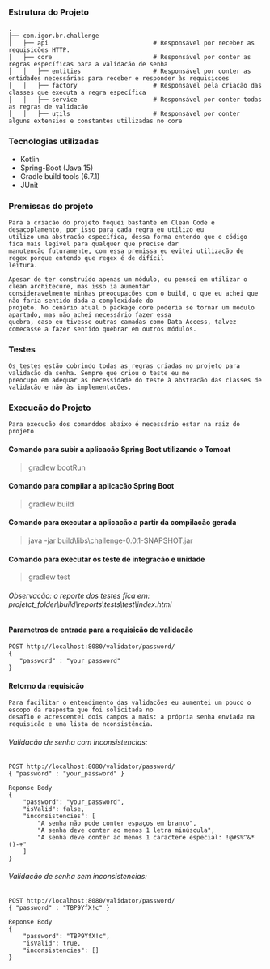 ### Estrutura do Projeto
    .
    ├── com.igor.br.challenge                    
    │   ├── api                             # Responsável por receber as requisicões HTTP.
    |   ├── core                            # Responsável por conter as regras específicas para a validacão de senha
    │   │   ├── entities                    # Responsável por conter as entidades necessárias para receber e responder às requisicoes 
    │   │   ├── factory                     # Responsável pela criacão das classes que executa a regra específica 
    │   │   ├── service                     # Responsável por conter todas as regras de validacáo
    │   │   ├── utils                       # Responsável por conter alguns extensios e constantes utilizadas no core
    
### Tecnologias utilizadas
- Kotlin
- Spring-Boot (Java 15)
- Gradle build tools (6.7.1)
- JUnit

### Premissas do projeto
    Para a criacão do projeto foquei bastante em Clean Code e desacoplamento, por isso para cada regra eu utilizo eu
    utilizo uma abstracáo específica, dessa forma entendo que o código fica mais legível para qualquer que precise dar
    manutencão futuramente, com essa premissa eu evitei utilizacão de regex porque entendo que regex é de difícil 
    leitura.
    
    Apesar de ter construído apenas um módulo, eu pensei em utilizar o clean architecure, mas isso ia aumentar
    consideravelmente minhas preocupacões com o build, o que eu achei que não faria sentido dada a complexidade do 
    projeto. No cenário atual o package core poderia se tornar um módulo apartado, mas não achei necessário fazer essa
    quebra, caso eu tivesse outras camadas como Data Access, talvez comecasse a fazer sentido quebrar em outros módulos.

    
### Testes
    Os testes estão cobrindo todas as regras criadas no projeto para validacão da senha. Sempre que criou o teste eu me
    preocupo em adequar as necessidade do teste à abstracão das classes de validacão e não às implementacões.

### Execucão do Projeto
    Para execucão dos comanddos abaixo é necessário estar na raiz do projeto

#### Comando para subir a aplicacão Spring Boot utilizando o Tomcat
> gradlew bootRun

#### Comando para compilar a aplicacão Spring Boot
> gradlew build

#### Comando para executar a aplicacão a partir da compilacão gerada
> java -jar build\libs\challenge-0.0.1-SNAPSHOT.jar

#### Comando para executar os teste de integracão e unidade
> gradlew test
###### Observacão: o reporte dos testes fica em: projetct_folder\build\reports\tests\test\index.html

#### Parametros de entrada para a requisicão de validacão
```
POST http://localhost:8080/validator/password/
{
   "password" : "your_password"
}
````

#### Retorno da requisicão
    Para facilitar o entendimento das validacões eu aumentei um pouco o escopo da resposta que foi solicitada no 
    desafio e acrescentei dois campos a mais: a própria senha enviada na requisicão e uma lista de nconsistência.

###### Validacão de senha com inconsistencias:
```
POST http://localhost:8080/validator/password/
{ "password" : "your_password" }

Reponse Body
{
    "password": "your_password",
    "isValid": false,
    "inconsistencies": [
        "A senha não pode conter espaços em branco",
        "A senha deve conter ao menos 1 letra minúscula",
        "A senha deve conter ao menos 1 caractere especial: !@#$%^&*()-+"
    ]
}
```
###### Validacão de senha sem inconsistencias:
```
POST http://localhost:8080/validator/password/
{ "password" : "TBP9YfX!c" }

Reponse Body
{
    "password": "TBP9YfX!c",
    "isValid": true,
    "inconsistencies": []
}
```

